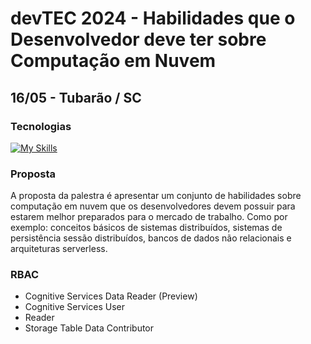 # devTEC 2024 - Habilidades que o Desenvolvedor deve ter sobre Computação em Nuvem
## 16/05 - Tubarão / SC

### Tecnologias
[![My Skills](https://skillicons.dev/icons?i=azure,java,spring,linux)](https://skillicons.dev)

### Proposta
A proposta da palestra é apresentar um conjunto de habilidades sobre computação em nuvem que os desenvolvedores devem possuir para estarem melhor preparados para o mercado de trabalho. Como por exemplo: conceitos básicos de sistemas distribuídos, sistemas de persistência sessão distribuídos, bancos de dados não relacionais e arquiteturas serverless.

### RBAC
- Cognitive Services Data Reader (Preview) 
- Cognitive Services User 
- Reader
- Storage Table Data Contributor 
